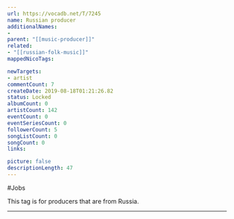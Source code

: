 ```yaml
---
url: https://vocadb.net/T/7245
name: Russian producer
additionalNames: 
- 
parent: "[[music-producer]]"
related:
- "[[russian-folk-music]]"
mappedNicoTags:

newTargets:
- artist
commentCount: 7
createDate: 2019-08-18T01:21:26.82
status: Locked
albumCount: 0
artistCount: 142
eventCount: 0
eventSeriesCount: 0
followerCount: 5
songListCount: 0
songCount: 0
links: 

picture: false
descriptionLength: 47
---
```


#Jobs

This tag is for producers that are from Russia.

---

